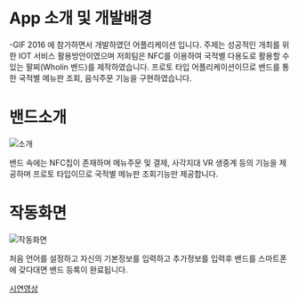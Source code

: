 # App 소개 및 개발배경
-GIF 2016 에 참가하면서 개발하였던 어플리케이션 입니다. 주제는 성공적인 개최를 위한 IOT 서비스 활용방안이였으며 저희팀은 NFC를 이용하여 국적별 다용도로 활용할 수 있는 팔찌(Wholin 밴드)를 제작하였습니다.
프로토 타입 어플리케이션이므로 밴드를 통한 국적별 메뉴판 조회, 음식주문 기능을 구현하였습니다.

# 밴드소개
![소개](https://kkimsangheon.github.io/2017/08/11/wholin/band.PNG)

밴드 속에는 NFC칩이 존재하며 메뉴주문 및 결제, 사각지대 VR 생중계 등의 기능을 제공하며 프로토 타입이므로 국적별 메뉴판 조회기능만 제공합니다.

# 작동화면

![작동화면](https://kkimsangheon.github.io/2017/08/11/wholin/work1.PNG)

처음 언어를 설정하고 자신의 기본정보를 입력하고 추가정보를 입력후 밴드를 스마트폰에 갖다대면 밴드 등록이 완료됩니다.

[시연영상](https://www.youtube.com/watch?v=eBBswuTXMxY)
